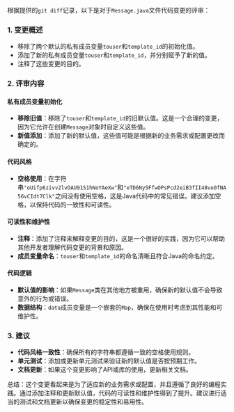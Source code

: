 根据提供的`git diff`记录，以下是对于`Message.java`文件代码变更的评审：

### 1. 变更概述
- 移除了两个默认的私有成员变量`touser`和`template_id`的初始化值。
- 添加了新的私有成员变量`touser`和`template_id`，并分别赋予了新的值。
- 注释了这些变更的目的。

### 2. 评审内容

#### 私有成员变量初始化
- **移除旧值**：移除了`touser`和`template_id`的旧默认值。这是一个合理的变更，因为它允许在创建`Message`对象时自定义这些值。
- **新值添加**：添加了新的默认值，这些值可能是根据新的业务需求或配置更改而确定的。

#### 代码风格
- **空格使用**：在字符串`"oUifp6zivv2lvDAU91S1hNoYAeXw"`和`"eTD6Ny5FfwOPsPcd2eiB3fII48vo0fNA56vCIdt7Clk"`之间没有使用空格，这是Java代码中的常见错误。建议添加空格，以保持代码的一致性和可读性。

#### 可读性和维护性
- **注释**：添加了注释来解释变更的目的，这是一个很好的实践，因为它可以帮助其他开发者理解代码变更的背景和原因。
- **成员变量命名**：`touser`和`template_id`的命名清晰且符合Java的命名约定。

#### 代码逻辑
- **默认值的影响**：如果`Message`类在其他地方被重用，确保新的默认值不会导致意外的行为或错误。
- **数据结构**：`data`成员变量是一个嵌套的`Map`，确保在使用时考虑到其性能和可维护性。

### 3. 建议
- **代码风格一致性**：确保所有的字符串都遵循一致的空格使用规则。
- **单元测试**：添加或更新单元测试来验证新的默认值是否按预期工作。
- **文档更新**：如果这个变更影响了API或库的使用，更新相关文档。

总结：这个变更看起来是为了适应新的业务需求或配置，并且遵循了良好的编程实践。通过添加注释和更新默认值，代码的可读性和维护性得到了提升。建议进行适当的测试和文档更新以确保变更的稳定性和易用性。